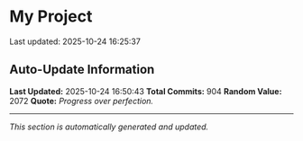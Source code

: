 # My Project


Last updated: 2025-10-24 16:25:37















































































































































































































































































































































































































































































































































































































































































































































































































































































































































































































































































































































































































































































































































## Auto-Update Information

**Last Updated:** 2025-10-24 16:50:43
**Total Commits:** 904
**Random Value:** 2072
**Quote:** _Progress over perfection._

---
_This section is automatically generated and updated._